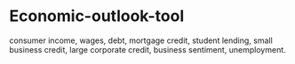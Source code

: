 # Economic-outlook-tool
consumer income, wages, debt, mortgage credit, student lending, small business credit, large corporate credit, business sentiment, unemployment.  
